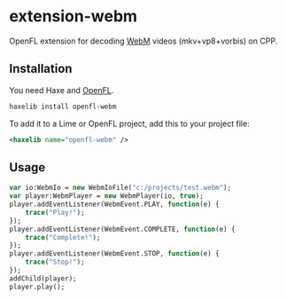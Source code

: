 # extension-webm

OpenFL extension for decoding [WebM](https://www.webmproject.org/) videos (mkv+vp8+vorbis) on CPP.

## Installation

You need Haxe and [OpenFL](https://openfl.org/).

```sh
haxelib install openfl-webm
```

To add it to a Lime or OpenFL project, add this to your project file:

```xml
<haxelib name="openfl-webm" />
```

## Usage

```haxe
var io:WebmIo = new WebmIoFile("c:/projects/test.webm");
var player:WebmPlayer = new WebmPlayer(io, true);
player.addEventListener(WebmEvent.PLAY, function(e) {
	trace("Play!");
});
player.addEventListener(WebmEvent.COMPLETE, function(e) {
	trace("Complete!");
});
player.addEventListener(WebmEvent.STOP, function(e) {
	trace("Stop!");
});
addChild(player);
player.play();
```
